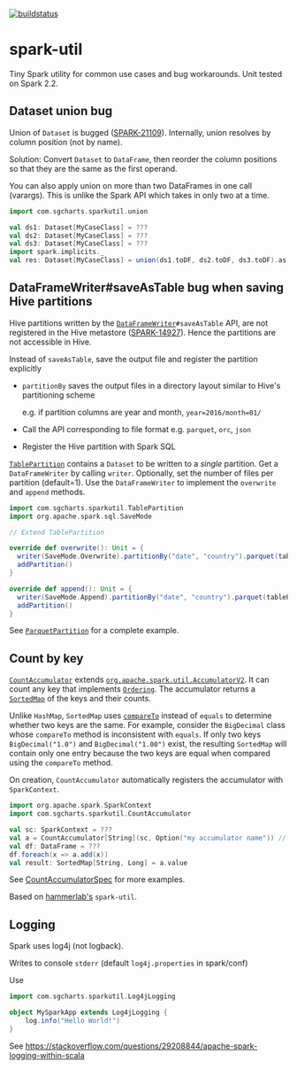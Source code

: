 [![buildstatus](https://travis-ci.org/seahrh/spark-util.svg?branch=master)](https://travis-ci.org/seahrh/spark-util)

# spark-util
Tiny Spark utility for common use cases and bug workarounds. Unit tested on Spark 2.2.
## Dataset union bug
Union of `Dataset` is bugged ([SPARK-21109](https://issues.apache.org/jira/browse/SPARK-21109)). Internally, union resolves by column position (not by name). 

Solution: Convert `Dataset` to `DataFrame`, then reorder the column positions so that they are the same as the first operand.

You can also apply union on more than two DataFrames in one call (varargs). This is unlike the Spark API which takes in only two at a time.

```scala
import com.sgcharts.sparkutil.union

val ds1: Dataset[MyCaseClass] = ???
val ds2: Dataset[MyCaseClass] = ???
val ds3: Dataset[MyCaseClass] = ???
import spark.implicits._
val res: Dataset[MyCaseClass] = union(ds1.toDF, ds2.toDF, ds3.toDF).as[MyCaseClass]
```
## DataFrameWriter#saveAsTable bug when saving Hive partitions
Hive partitions written by the [`DataFrameWriter`](https://spark.apache.org/docs/2.2.0/api/scala/index.html#org.apache.spark.sql.DataFrameWriter)`#saveAsTable` API, are not registered in the Hive metastore ([SPARK-14927](https://issues.apache.org/jira/browse/SPARK-14927)). Hence the partitions are not accessible in Hive.

Instead of `saveAsTable`, save the output file and register the partition explicitly
- `partitionBy` saves the output files in a directory layout similar to Hive's partitioning scheme 

   e.g. if partition columns are year and month, `year=2016/month=01/`
- Call the API corresponding to file format e.g. `parquet`, `orc`, `json`
- Register the Hive partition with Spark SQL

[`TablePartition`](src/main/scala/com/sgcharts/sparkutil/TablePartition.scala) contains a `Dataset` to be written to a *single* partition. Get a `DataFrameWriter` by calling `writer`. Optionally, set the number of files per partition (default=1). Use the `DataFrameWriter` to implement the `overwrite` and `append` methods. 
```scala
import com.sgcharts.sparkutil.TablePartition
import org.apache.spark.sql.SaveMode

// Extend TablePartition

override def overwrite(): Unit = {
  writer(SaveMode.Overwrite).partitionBy("date", "country").parquet(tablePath)
  addPartition()
}

override def append(): Unit = {
  writer(SaveMode.Append).partitionBy("date", "country").parquet(tablePath)
  addPartition()
}
```
See [`ParquetPartition`](src/test/scala/com/sgcharts/sparkutil/ParquetPartition.scala) for a complete example.
## Count by key
[`CountAccumulator`](src/main/scala/com/sgcharts/sparkutil/CountAccumulator.scala) extends [`org.apache.spark.util.AccumulatorV2`](https://spark.apache.org/docs/2.2.0/api/java/org/apache/spark/util/AccumulatorV2.html). It can count any key that implements [`Ordering`](http://www.scala-lang.org/api/2.12.0/scala/math/Ordering.html). The accumulator returns a [`SortedMap`](http://www.scala-lang.org/api/2.12.3/scala/collection/immutable/SortedMap.html) of the keys and their counts.

Unlike `HashMap`, `SortedMap` uses [`compareTo`](https://docs.oracle.com/javase/8/docs/api/java/lang/Comparable.html) instead of `equals` to determine whether two keys are the same. For example, consider the `BigDecimal` class whose `compareTo` method is inconsistent with `equals`. If only two keys `BigDecimal("1.0")` and `BigDecimal("1.00")` exist, the resulting `SortedMap` will contain only one entry because the two keys are equal when compared using the `compareTo` method. 

On creation, `CountAccumulator` automatically registers the accumulator with `SparkContext`.
```scala
import org.apache.spark.SparkContext
import com.sgcharts.sparkutil.CountAccumulator

val sc: SparkContext = ???
val a = CountAccumulator[String](sc, Option("my accumulator name")) // Counting String keys
val df: DataFrame = ???
df.foreach(x => a.add(x))
val result: SortedMap[String, Long] = a.value
```
See [CountAccumulatorSpec](src/test/scala/com/sgcharts/sparkutil/CountAccumulatorSpec.scala) for more examples.

Based on [hammerlab's](https://github.com/hammerlab/spark-util) `spark-util`.
## Logging
Spark uses log4j (not logback).

Writes to console `stderr` (default `log4j.properties` in spark/conf)

Use
```scala
import com.sgcharts.sparkutil.Log4jLogging

object MySparkApp extends Log4jLogging {
    log.info("Hello World!")
}
```
See https://stackoverflow.com/questions/29208844/apache-spark-logging-within-scala
